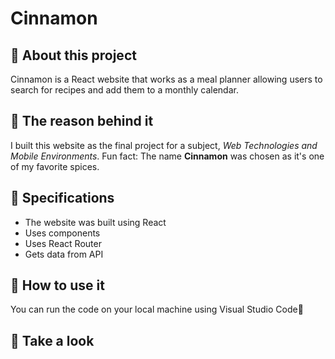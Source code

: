 # Cinnamon

## 📌 About this project
Cinnamon is a React website that works as a meal planner allowing users to search for recipes and add them to a monthly calendar.
  
## 📌 The reason behind it
I built this website as the final project for a subject, *Web Technologies and Mobile Environments*.
Fun fact: The name **Cinnamon** was chosen as it's one of my favorite spices.

## 📌 Specifications
* The website was built using React
* Uses components
* Uses React Router
* Gets data from API


## 📌 How to use it
You can run the code on your local machine using Visual Studio Code👋

## 📌 Take a look

